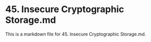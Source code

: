 # 45. Insecure Cryptographic Storage.md

This is a markdown file for 45. Insecure Cryptographic Storage.md.
